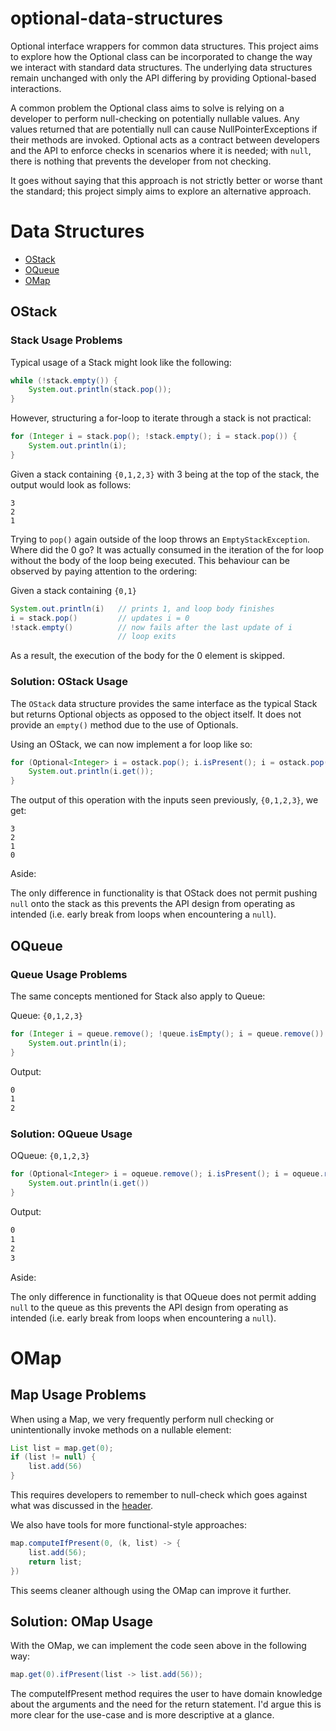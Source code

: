 # optional-data-structures

Optional interface wrappers for common data structures. This project aims to explore how the Optional class
can be incorporated to change the way we interact with standard data structures. The underlying data
structures remain unchanged with only the API differing by providing Optional-based interactions.

A common problem the Optional class aims to solve is relying on a developer to perform null-checking
on potentially nullable values. Any values returned that are potentially null can cause NullPointerExceptions
if their methods are invoked. Optional acts as a contract between developers and the API to enforce checks in
scenarios where it is needed; with `null`, there is nothing that prevents the developer from not checking.

It goes without saying that this approach is not strictly better or worse thant the standard;
this project simply aims to explore an alternative approach.

# Data Structures

- [OStack](#ostack)
- [OQueue](#oqueue)
- [OMap](#omap)

## OStack

### Stack Usage Problems
Typical usage of a Stack might look like the following:

```java
while (!stack.empty()) {
    System.out.println(stack.pop());
}
```

However, structuring a for-loop to iterate through a stack is not practical:

```java
for (Integer i = stack.pop(); !stack.empty(); i = stack.pop()) {
    System.out.println(i);
}
```

Given a stack containing `{0,1,2,3}` with 3 being at the top of the stack, the output would look as follows:

```
3
2
1
```

Trying to `pop()` again outside of the loop throws an `EmptyStackException`. Where did the 0 go? It was actually consumed
in the iteration of the for loop without the body of the loop being executed. This behaviour can be observed by
paying attention to the ordering:

Given a stack containing `{0,1}`

```java
System.out.println(i)   // prints 1, and loop body finishes
i = stack.pop()         // updates i = 0
!stack.empty()          // now fails after the last update of i
                        // loop exits
```

As a result, the execution of the body for the 0 element is skipped.

### Solution: OStack Usage

The `OStack` data structure provides the same interface as the typical Stack but returns
Optional objects as opposed to the object itself. It does not provide an `empty()` method due to the
use of Optionals.

Using an OStack, we can now implement a for loop like so: 

```java
for (Optional<Integer> i = ostack.pop(); i.isPresent(); i = ostack.pop()) {
    System.out.println(i.get());
}
```

The output of this operation with the inputs seen previously, `{0,1,2,3}`, we get:


```
3
2
1
0
```

Aside: 

The only difference in functionality is that OStack does not permit pushing `null` onto the stack as
this prevents the API design from operating as intended (i.e. early break from loops when encountering a `null`).

## OQueue

### Queue Usage Problems

The same concepts mentioned for Stack also apply to Queue:

Queue: `{0,1,2,3}`

```java
for (Integer i = queue.remove(); !queue.isEmpty(); i = queue.remove()) {
    System.out.println(i);
}
```

Output:

```bash
0
1
2
```

### Solution: OQueue Usage

OQueue: `{0,1,2,3}`

```java
for (Optional<Integer> i = oqueue.remove(); i.isPresent(); i = oqueue.remove()) {
    System.out.println(i.get())
}
```

Output:

```bash
0
1
2
3
```

Aside: 

The only difference in functionality is that OQueue does not permit adding `null` to the queue as
this prevents the API design from operating as intended (i.e. early break from loops when encountering a `null`).


# OMap

## Map Usage Problems

When using a Map, we very frequently perform null checking or unintentionally invoke
methods on a nullable element:

```java
List list = map.get(0);
if (list != null) {
    list.add(56)
}
```

This requires developers to remember to null-check which goes against what was discussed
in the [header](#optional-data-structures).

We also have tools for more functional-style approaches:

```java
map.computeIfPresent(0, (k, list) -> {
    list.add(56);
    return list;
})
```

This seems cleaner although using the OMap can improve it further.

## Solution: OMap Usage

With the OMap, we can implement the code seen above in the following way:

```java
map.get(0).ifPresent(list -> list.add(56));
```

The computeIfPresent method requires the user to have domain knowledge about the arguments
and the need for the return statement. I'd argue this is more clear for the use-case and
is more descriptive at a glance.

